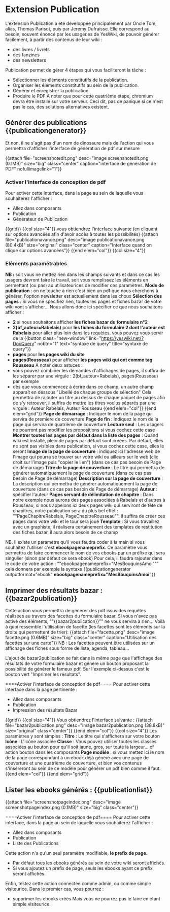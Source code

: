 # Extension Publication

L'extension Publication a été développée principalement par Oncle Tom, alias, Thomas Parisot, puis par Jeremy Dufraisse. Elle correspond au besoin, souvent énoncé par les usager.es de YesWiki, de pouvoir générer facilement, à partir des contenus de leur wiki : 
 - des livres / livrets
 - des fanzines
 - des newsletters

Publication permet de gérer 4 étapes qui vous faciliteront la tâche :
 - Sélectionner les éléments constitutifs de la publication.
 - Organiser les éléments constitutifs au sein de la publication.
 - Générer et enregistrer la publication.
 - Produire le PDF
A noter que pour cette quatrième étape, chromium devra être installé sur votre serveur. Ceci dit, pas de panique si ce n'est pas le cas, des solutions alternatives existent.

## Générer des publications {{publicationgenerator}}

Et non, il ne s'agit pas d'un nom de dinosaure mais de l'action qui vous permettra d'afficher l'interface de génération de pdf sur mesure

{{attach file="screenshotedit.png" desc="image screenshotedit.png (0.1MB)" size="big" class="center" caption="interface de génération de PDF" nofullimagelink="1"}}
### Activer l'interface de conception de pdf
Pour activer cette interface, dans la page au sein de laquelle vous souhaiterez l'afficher :
 - Allez dans composants
 - Publication
 - Générateur de Publication

{{grid}}
{{col size="4"}}
vous obtiendrez l'interface suivante (en cliquant sur options avancées afin d'avoir accès à toutes les possibilités)
{{attach file="publicationavance.png" desc="image publicationavance.png (80.4kB)" size="original" class="center" caption="Interface quand on clique sur options avancées"}}
{{end elem="col"}}
{{col size="4"}}
### Eléments paramétrables
**NB :** soit vous ne mettez rien dans les champs suivants et dans ce cas les usagers devront faire le travail, soit vous remplissez les éléments en permettant (ou pas) au utilisateurices de modifier ces paramètres.
**Mode de publication** : on ne touche à rien c'est bien un pdf que nous cherchons à générer, l'option newsletter est actuellement dans les choux
**Sélection des pages** : Si vous ne spécifiez rien, toutes les pages et fiches bazar de votre wiki vont s'afficher... Nous allons donc ici spécifier ce que nous souhaitons afficher :
 - **2** si nous souhaitons afficher **les fiches bazar du formulaire n°2**
 - **2(bf_auteur=Rabelais)** pour **les fiches du formulaire 2 dont l'auteur est Rabelais** pour aller plus loin dans les requètes, vous pouvez vous servir de la {{button class="new-window" link="https://yeswiki.net/?DocQuery" nobtn="1" text="syntaxe de query" title="syntaxe de query"}}
 - **pages** pour **les pages wiki du site**
 - **pages(Rousseau)** pour afficher **les pages wiki qui ont comme tag Rousseau**
A noter deux astuces :
 - vous pouvez combiner les demandes d'affichages de pages, il suffira de les séparer par une virgule : 2(bf_auteur=Rabelais), pages(Rousseau) par exemple
 - dès que vous commencez à écrire dans ce champ, un autre champ apparaît en dessous "Libellé de chaque groupe de sélection" Cela permettra de rajouter un titre au dessus de chaque paquet de pages afin de s'y retrouver, il suffira de mettre les titres voulus séparés par une virgule : Auteur Rabelais, Auteur Rousseau
{{end elem="col"}}
{{end elem="grid"}}
**Page de démarrage** : Indiquer le nom de la page qui servira de première de couverture
**Page de fin** : Indiquez le nom de la page qui servira de quatrième de couverture
**Lecture seul** : Les usagers ne pourront pas modifier les propositions si vous cochez cette case
**Montrer toutes les pages par défaut dans la liste des pages** : Quand wiki est installé, plein de pages par défaut sont créées. Par défaut, elles ne sont pas visibles dans publication, si vous cochez cette case, elles le seront
**Image de la page de couverture** : indiquez ici l'adresse web de l'image qui pourra se trouver sur votre wiki ou ailleurs sur le web (clic droit sur l'image puis "copier le lien") (dans ce cas pas besoin de Page de démarrage)
**Titre de la page de couverture** : Le titre qui permettra de générer automatiquement la page de couverture (dans ce cas pas besoin de Page de démarrage)
**Description sur la page de couverture** : La description qui permettra de générer automatiquement la page de couverture (dans ce cas pas besoin de Page de démarrage)
**Auteur** : spécifier l'auteur 
**Pages servant de délimitation de chapitre** : Dans notre exemple nous aurons des pages associées à Rabelais et d'autres à Rousseau, si nous appelons ici deux pages wiki qui serviront de tête de chapitres, notre publication sera du plus bel effet : ""PageChapitreRabelais, PageChapitreRousseau"". il suffira de créer ces pages dans votre wiki et le tour sera joué
**Template** : Si vous travaillez avec un graphiste, il réalisera certainement des templates de restitution des fiches bazar, il aura alors besoin de ce champ

NB. Il existe un paramètre qu'il vous faudra coder à la main si vous souhaitez l'utiliser c'est **ebookpagenameprefix**. Ce paramètre vous permettra de faire commencer le nom de vos ebooks par un préfixe qui sera singulier (sinon par défaut ce sera ebook)
Pour cela, il faudra rajouter dans le code de votre action : ""ebookpagenameprefix="MesBouquinsAmoi"""
cela donnera par exemple la syntaxe
{{publicationgenerator outputformat="ebook" __ebookpagenameprefix="MesBouquinsAmoi"__}}

## Imprimer des résultats bazar : {{bazar2publication}}
Cette action vous permettra de générer des pdf issus des requêtes réalisées au travers des facettes du formulaire bazar. Si vous n'avez pas activé des éléments, ""{{bazar2publication}}"" ne vous servira à rien...
Voilà à quoi ressemble l'utilisation de facette (les facettes sont les éléments sur la droite qui permettent de trier):
{{attach file="facette.png" desc="image facette.png (0.6MB)" size="big" class="center" caption="Utilisation des facettes sur une carte"}}
NB : Les facettes peuvent être utilisées sur un affichage des fiches sous forme de liste, agenda, tableau...

L'ajout de bazar2publication se fait dans la même page que l'affichage des résultats de votre formulaire bazar et génère un bouton proposant la possibilité de générer le fameux pdf. Sur l'exemple ci-dessus c'est le bouton vert "Imprimer les résultats".

====Activer l'interface de conception de pdf====
Pour activer cette interface dans la page pertinente :
 - Allez dans composants
 - Publication
 - Impression des résultats Bazar


{{grid}}
{{col size="4"}}
Vous obtiendrez l'interface suivante :
{{attach file="bazar2publication.png" desc="image bazar2publication.png (38.8kB)" size="original" class="center"}}
{{end elem="col"}}
{{col size="4"}}
Les paramètres y sont simples :
**Titre** : Le titre qui s'affichera sur votre bouton
**Icône** : L'icône associée
**Classe** : Vous pouvez utiliser toutes les classes associées au bouton pour qu'il soit jaune, gros, sur toute la largeur... cf action bouton dans les composants
**Page modèle** : si vous mettez ici le nom de la page correspondant à un ebook déjà généré avec une page de couverture et une quatrième de couverture, et bien vos contenus s'insèreront au sein de ce modèle pour générer un pdf bien comme il faut.
{{end elem="col"}}
{{end elem="grid"}}

## Lister les ebooks générés : {{publicationlist}}

{{attach file="screenshotpageindex.png" desc="image screenshotpageindex.png (0.1MB)" size="big" class="center"}}

====Activer l'interface de conception de pdf====
Pour activer cette interface, dans la page au sein de laquelle vous souhaiterez l'afficher :
 - Allez dans composants
 - Publication
 - Liste des Publications

Cette action n'a qu'un seul paramètre modifiable, **le prefix de page**.
 - Par défaut tous les ebooks générés au sein de votre wiki seront affichés.
 - Si vous ajoutez un prefix de page, seuls les ebooks ayant ce prefix seront affichés.

Enfin, testez cette action connectée comme admin, ou comme simple visiteurice.
Dans le premier cas, vous pourrez :
 - supprimer les ebooks créés
Mais vous ne pourrez pas le faire en étant simple visiteurice.
